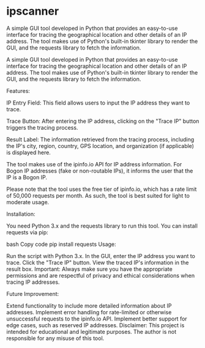 # ipscanner
A simple GUI tool developed in Python that provides an easy-to-use interface for tracing the geographical location and other details of an IP address. The tool makes use of Python's built-in tkinter library to render the GUI, and the requests library to fetch the information.

A simple GUI tool developed in Python that provides an easy-to-use interface for tracing the geographical location and other details of an IP address. The tool makes use of Python's built-in tkinter library to render the GUI, and the requests library to fetch the information.

Features:

IP Entry Field: This field allows users to input the IP address they want to trace.

Trace Button: After entering the IP address, clicking on the "Trace IP" button triggers the tracing process.

Result Label: The information retrieved from the tracing process, including the IP's city, region, country, GPS location, and organization (if applicable) is displayed here.

The tool makes use of the ipinfo.io API for IP address information. For Bogon IP addresses (fake or non-routable IPs), it informs the user that the IP is a Bogon IP.

Please note that the tool uses the free tier of ipinfo.io, which has a rate limit of 50,000 requests per month. As such, the tool is best suited for light to moderate usage.

Installation:

You need Python 3.x and the requests library to run this tool. You can install requests via pip:

bash
Copy code
pip install requests
Usage:

Run the script with Python 3.x.
In the GUI, enter the IP address you want to trace.
Click the "Trace IP" button.
View the traced IP's information in the result box.
Important: Always make sure you have the appropriate permissions and are respectful of privacy and ethical considerations when tracing IP addresses.

Future Improvement:

Extend functionality to include more detailed information about IP addresses.
Implement error handling for rate-limited or otherwise unsuccessful requests to the ipinfo.io API.
Implement better support for edge cases, such as reserved IP addresses.
Disclaimer: This project is intended for educational and legitimate purposes. The author is not responsible for any misuse of this tool.
